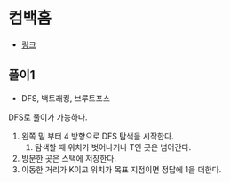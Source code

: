# 컴백홈
- [링크](https://www.acmicpc.net/problem/1189)

## 풀이1
- DFS, 백트래킹, 브루트포스

DFS로 풀이가 가능하다.
1. 왼쪽 밑 부터 4 방향으로 DFS 탐색을 시작한다.
   1. 탐색할 때 위치가 벗어나거나 T인 곳은 넘어간다.
2. 방문한 곳은 스택에 저장한다.
3. 이동한 거리가 K이고 위치가 목표 지점이면 정답에 1을 더한다.
